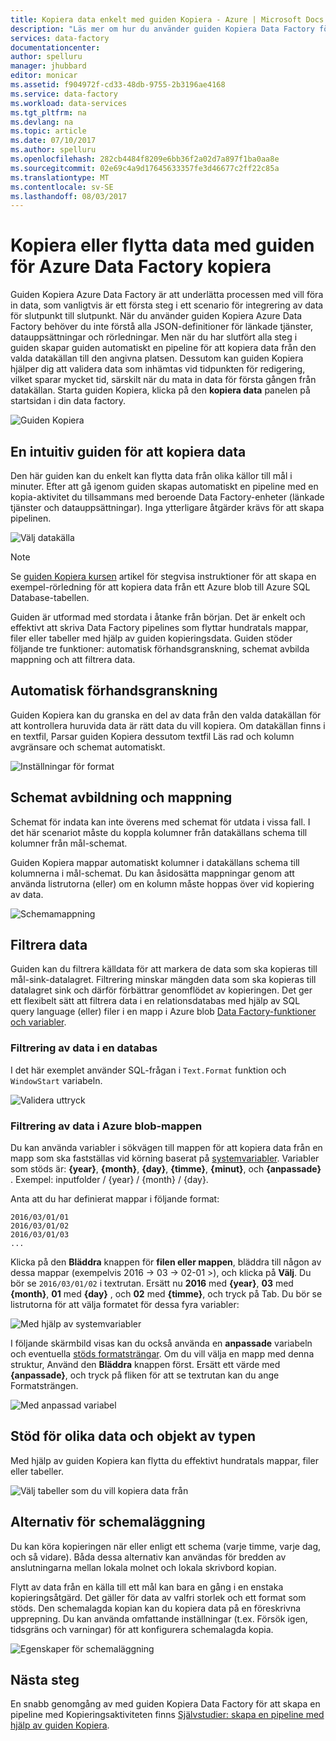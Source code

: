 ```yaml
---
title: Kopiera data enkelt med guiden Kopiera - Azure | Microsoft Docs
description: "Läs mer om hur du använder guiden Kopiera Data Factory för att kopiera data från datakällor som stöds till sänkor."
services: data-factory
documentationcenter: 
author: spelluru
manager: jhubbard
editor: monicar
ms.assetid: f904972f-cd33-48db-9755-2b3196ae4168
ms.service: data-factory
ms.workload: data-services
ms.tgt_pltfrm: na
ms.devlang: na
ms.topic: article
ms.date: 07/10/2017
ms.author: spelluru
ms.openlocfilehash: 282cb4484f8209e6bb36f2a02d7a897f1ba0aa8e
ms.sourcegitcommit: 02e69c4a9d17645633357fe3d46677c2ff22c85a
ms.translationtype: MT
ms.contentlocale: sv-SE
ms.lasthandoff: 08/03/2017
---
```

# <a name="copy-or-move-data-easily-with-azure-data-factory-copy-wizard"></a>Kopiera eller flytta data med guiden för Azure Data Factory kopiera
Guiden Kopiera Azure Data Factory är att underlätta processen med vill föra in data, som vanligtvis är ett första steg i ett scenario för integrering av data för slutpunkt till slutpunkt. När du använder guiden Kopiera Azure Data Factory behöver du inte förstå alla JSON-definitioner för länkade tjänster, datauppsättningar och rörledningar. Men när du har slutfört alla steg i guiden skapar guiden automatiskt en pipeline för att kopiera data från den valda datakällan till den angivna platsen. Dessutom kan guiden Kopiera hjälper dig att validera data som inhämtas vid tidpunkten för redigering, vilket sparar mycket tid, särskilt när du mata in data för första gången från datakällan. Starta guiden Kopiera, klicka på den **kopiera data** panelen på startsidan i din data factory.

![Guiden Kopiera](./media/data-factory-copy-wizard/copy-data-wizard.png)

## <a name="an-intuitive-wizard-for-copying-data"></a>En intuitiv guiden för att kopiera data
Den här guiden kan du enkelt kan flytta data från olika källor till mål i minuter. Efter att gå igenom guiden skapas automatiskt en pipeline med en kopia-aktivitet du tillsammans med beroende Data Factory-enheter (länkade tjänster och datauppsättningar). Inga ytterligare åtgärder krävs för att skapa pipelinen.   

![Välj datakälla](./media/data-factory-copy-wizard/select-data-source-page.png)

> [!NOTE]
> Se [guiden Kopiera kursen](data-factory-copy-data-wizard-tutorial.md) artikel för stegvisa instruktioner för att skapa en exempel-rörledning för att kopiera data från ett Azure blob till Azure SQL Database-tabellen. 
> 
> 

Guiden är utformad med stordata i åtanke från början. Det är enkelt och effektivt att skriva Data Factory pipelines som flyttar hundratals mappar, filer eller tabeller med hjälp av guiden kopieringsdata. Guiden stöder följande tre funktioner: automatisk förhandsgranskning, schemat avbilda mappning och att filtrera data. 

## <a name="automatic-data-preview"></a>Automatisk förhandsgranskning
Guiden Kopiera kan du granska en del av data från den valda datakällan för att kontrollera huruvida data är rätt data du vill kopiera. Om datakällan finns i en textfil, Parsar guiden Kopiera dessutom textfil Läs rad och kolumn avgränsare och schemat automatiskt. 

![Inställningar för format](./media/data-factory-copy-wizard/file-format-settings.png)

## <a name="schema-capture-and-mapping"></a>Schemat avbildning och mappning
Schemat för indata kan inte överens med schemat för utdata i vissa fall. I det här scenariot måste du koppla kolumner från datakällans schema till kolumner från mål-schemat. 

Guiden Kopiera mappar automatiskt kolumner i datakällans schema till kolumnerna i mål-schemat. Du kan åsidosätta mappningar genom att använda listrutorna (eller) om en kolumn måste hoppas över vid kopiering av data.   

![Schemamappning](./media/data-factory-copy-wizard/schema-mapping.png)

## <a name="filtering-data"></a>Filtrera data
Guiden kan du filtrera källdata för att markera de data som ska kopieras till mål-sink-datalagret. Filtrering minskar mängden data som ska kopieras till datalagret sink och därför förbättrar genomflödet av kopieringen. Det ger ett flexibelt sätt att filtrera data i en relationsdatabas med hjälp av SQL query language (eller) filer i en mapp i Azure blob [Data Factory-funktioner och variabler](data-factory-functions-variables.md).   

### <a name="filtering-of-data-in-a-database"></a>Filtrering av data i en databas
I det här exemplet använder SQL-frågan i `Text.Format` funktion och `WindowStart` variabeln. 

![Validera uttryck](./media/data-factory-copy-wizard/validate-expressions.png)

### <a name="filtering-of-data-in-an-azure-blob-folder"></a>Filtrering av data i Azure blob-mappen
Du kan använda variabler i sökvägen till mappen för att kopiera data från en mapp som ska fastställas vid körning baserat på [systemvariabler](data-factory-functions-variables.md#data-factory-system-variables). Variabler som stöds är: **{year}**, **{month}**, **{day}**, **{timme}**, **{minut}**, och  **{anpassade}** . Exempel: inputfolder / {year} / {month} / {day}.

Anta att du har definierat mappar i följande format:

    2016/03/01/01
    2016/03/01/02
    2016/03/01/03
    ...

Klicka på den **Bläddra** knappen för **filen eller mappen**, bläddra till någon av dessa mappar (exempelvis 2016 -> 03 -> 02-01 >), och klicka på **Välj**. Du bör se `2016/03/01/02` i textrutan. Ersätt nu **2016** med **{year}**, **03** med **{month}**, **01** med **{day}** , och **02** med **{timme}**, och tryck på Tab. Du bör se listrutorna för att välja formatet för dessa fyra variabler:

![Med hjälp av systemvariabler](./media/data-factory-copy-wizard/blob-standard-variables-in-folder-path.png)   

I följande skärmbild visas kan du också använda en **anpassade** variabeln och eventuella [stöds formatsträngar](https://msdn.microsoft.com/library/8kb3ddd4.aspx). Om du vill välja en mapp med denna struktur, Använd den **Bläddra** knappen först. Ersätt ett värde med **{anpassade}**, och tryck på fliken för att se textrutan kan du ange Formatsträngen.     

![Med anpassad variabel](./media/data-factory-copy-wizard/blob-custom-variables-in-folder-path.png)

## <a name="support-for-diverse-data-and-object-types"></a>Stöd för olika data och objekt av typen
Med hjälp av guiden Kopiera kan flytta du effektivt hundratals mappar, filer eller tabeller.

![Välj tabeller som du vill kopiera data från](./media/data-factory-copy-wizard/select-tables-to-copy-data.png)

## <a name="scheduling-options"></a>Alternativ för schemaläggning
Du kan köra kopieringen när eller enligt ett schema (varje timme, varje dag, och så vidare). Båda dessa alternativ kan användas för bredden av anslutningarna mellan lokala molnet och lokala skrivbord kopian.

Flytt av data från en källa till ett mål kan bara en gång i en enstaka kopieringsåtgärd. Det gäller för data av valfri storlek och ett format som stöds. Den schemalagda kopian kan du kopiera data på en föreskrivna upprepning. Du kan använda omfattande inställningar (t.ex. Försök igen, tidsgräns och varningar) för att konfigurera schemalagda kopia.

![Egenskaper för schemaläggning](./media/data-factory-copy-wizard/scheduling-properties.png)

## <a name="next-steps"></a>Nästa steg
En snabb genomgång av med guiden Kopiera Data Factory för att skapa en pipeline med Kopieringsaktiviteten finns [Självstudier: skapa en pipeline med hjälp av guiden Kopiera](data-factory-copy-data-wizard-tutorial.md).

